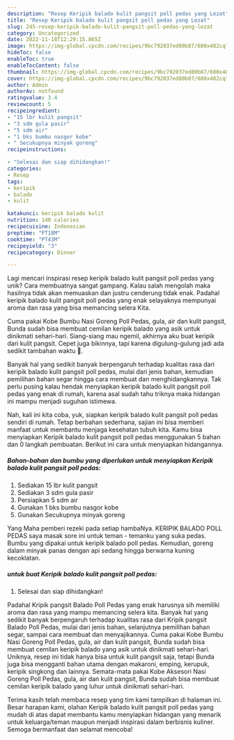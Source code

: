```yaml
---
description: "Resep Keripik balado kulit pangsit poll pedas yang Lezat"
title: "Resep Keripik balado kulit pangsit poll pedas yang Lezat"
slug: 245-resep-keripik-balado-kulit-pangsit-poll-pedas-yang-lezat
category: Uncategorized
date: 2022-11-18T12:29:15.865Z
image: https://img-global.cpcdn.com/recipes/9bc792037ed80b87/680x482cq70/keripik-balado-kulit-pangsit-poll-pedas-foto-resep-utama.jpg
hideToc: false
enableToc: true
enableTocContent: false
thumbnail: https://img-global.cpcdn.com/recipes/9bc792037ed80b87/680x482cq70/keripik-balado-kulit-pangsit-poll-pedas-foto-resep-utama.jpg
cover: https://img-global.cpcdn.com/recipes/9bc792037ed80b87/680x482cq70/keripik-balado-kulit-pangsit-poll-pedas-foto-resep-utama.jpg
author: Admin
authorAv: notfound
ratingvalue: 3.4
reviewcount: 5
recipeingredient:
- "15 lbr kulit pangsit"
- "3 sdm gula pasir"
- "5 sdm air"
- "1 bks bumbu nasgor kobe"
- " Secukupnya minyak goreng"
recipeinstructions:

- "Selesai dan siap dihidangkan!"
categories:
- Resep
tags:
- keripik
- balado
- kulit

katakunci: keripik balado kulit 
nutrition: 140 calories
recipecuisine: Indonesian
preptime: "PT18M"
cooktime: "PT43M"
recipeyield: "3"
recipecategory: Dinner

---
```





Lagi mencari inspirasi resep keripik balado kulit pangsit poll pedas yang unik? Cara membuatnya sangat gampang. Kalau salah mengolah maka hasilnya tidak akan memuaskan dan justru cenderung tidak enak. Padahal keripik balado kulit pangsit poll pedas yang enak selayaknya mempunyai aroma dan rasa yang bisa memancing selera Kita.





Cuma pakai Kobe Bumbu Nasi Goreng Poll Pedas, gula, air dan kulit pangsit, Bunda sudah bisa membuat cemilan keripik balado yang asik untuk dinikmati sehari-hari. Siang-siang mau ngemil, akhirnya aku buat keripik dari kulit pangsit. Cepet juga bikinnya, tapi karena digulung-gulung jadi ada sedikit tambahan waktu 🤭.

Banyak hal yang sedikit banyak berpengaruh terhadap kualitas rasa dari keripik balado kulit pangsit poll pedas, mulai dari jenis bahan, kemudian pemilihan bahan segar hingga cara membuat dan menghidangkannya. Tak perlu pusing kalau hendak menyiapkan keripik balado kulit pangsit poll pedas yang enak di rumah, karena asal sudah tahu triknya maka hidangan ini mampu menjadi suguhan istimewa.






Nah, kali ini kita coba, yuk, siapkan keripik balado kulit pangsit poll pedas sendiri di rumah. Tetap berbahan sederhana, sajian ini bisa memberi manfaat untuk membantu menjaga kesehatan tubuh kita. Kamu bisa menyiapkan Keripik balado kulit pangsit poll pedas menggunakan 5 bahan dan 0 langkah pembuatan. Berikut ini cara untuk menyiapkan hidangannya.

<!--inarticleads1-->

##### Bahan-bahan dan bumbu yang diperlukan untuk menyiapkan Keripik balado kulit pangsit poll pedas:

1. Sediakan 15 lbr kulit pangsit
1. Sediakan 3 sdm gula pasir
1. Persiapkan 5 sdm air
1. Gunakan 1 bks bumbu nasgor kobe
1. Gunakan  Secukupnya minyak goreng


Yang Maha pemberi rezeki pada setiap hambaNya. KERIPIK BALADO POLL PEDAS saya masak sore ini untuk teman - temanku yang suka pedas. Bumbu yang dipakai untuk keripik balado poll pedas. Kemudian, goreng dalam minyak panas dengan api sedang hingga berwarna kuning kecoklatan. 

<!--inarticleads2-->

#####  untuk buat Keripik balado kulit pangsit poll pedas:


1. Selesai dan siap dihidangkan!

Padahal Kripik pangsit Balado Poll Pedas yang enak harusnya sih memiliki aroma dan rasa yang mampu memancing selera kita. Banyak hal yang sedikit banyak berpengaruh terhadap kualitas rasa dari Kripik pangsit Balado Poll Pedas, mulai dari jenis bahan, selanjutnya pemilihan bahan segar, sampai cara membuat dan menyajikannya. Cuma pakai Kobe Bumbu Nasi Goreng Poll Pedas, gula, air dan kulit pangsit, Bunda sudah bisa membuat cemilan keripik balado yang asik untuk dinikmati sehari-hari. Uniknya, resep ini tidak hanya bisa untuk kulit pangsit saja, tetapi Bunda juga bisa mengganti bahan utama dengan makaroni, emping, kerupuk, keripik singkong dan lainnya. Semata-mata pakai Kobe Aksesori Nasi Goreng Poll Pedas, gula, air dan kulit pangsit, Bunda sudah bisa membuat cemilan keripik balado yang luhur untuk dinikmati sehari-hari. 

Terima kasih telah membaca resep yang tim kami tampilkan di halaman ini. Besar harapan kami, olahan Keripik balado kulit pangsit poll pedas yang mudah di atas dapat membantu kamu menyiapkan hidangan yang menarik untuk keluarga/teman maupun menjadi inspirasi dalam berbisnis kuliner. Semoga bermanfaat dan selamat mencoba!
